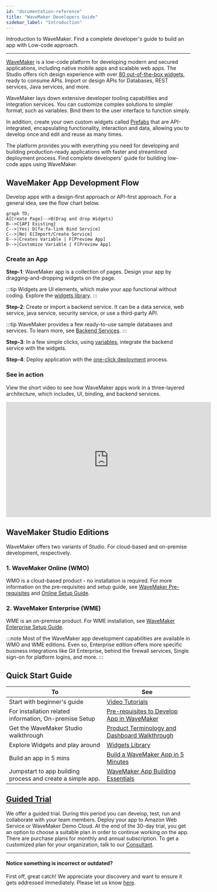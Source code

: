 ```yaml
---
id: "documentation-reference"
title: "WaveMaker Developers Guide"
sidebar_label: "Introduction"
---
```

Introduction to WaveMaker. Find a complete developer's guide to build an app with Low-code approach.

---
[WaveMaker](https://www.wavemaker.com/) is a low-code platform for developing modern and secured applications, including native mobile apps and scalable web apps. The Studio offers rich design experience with over [80 out-of-the-box widgets](/learn/app-development/widgets/widget-library), ready to consume APIs. Import or design APIs for Databases, REST services, Java services, and more. 

WaveMaker lays down extensive developer tooling capabilities and integration services. You can customize complex solutions to simpler format, such as variables. Bind them to the user interface to function simply.



In addition, create your own custom widgets called [Prefabs](/learn/app-development/custom-widgets/prefabs-overview) that are API-integrated, encapsulating functionality, interaction and data, allowing you to develop once and edit and reuse as many times. 

The platform provides you with everything you need for developing and building production-ready applications with faster and streamlined deployment process. Find complete developers' guide for building low-code apps using WaveMaker.

## WaveMaker App Development Flow 

Develop apps with a design-first approach or API-first approach. For a general idea, see the flow chart below.

```mermaid
graph TD;
A[Create Page]-->B(Drag and drop Widgets)
B-->C{API Existing}
C-->|Yes| D[fa:fa-link Bind Service]
C-->|No| E[Import/Create Service]
E-->|Creates Variable | F[Preview App]
D-->|Customize Variable | F[Preview App]
```

### Create an App

**Step-1**: WaveMaker app is a collection of pages. Design your app by dragging-and-dropping widgets on the page. 

:::tip
Widgets are UI elements, which make your app functional without coding. Explore the [widgets library](/learn/app-development/widgets/widget-library). 
:::

**Step-2**: Create or import a backend service. It can be a data service, web service, java service, security service, or use a third-party API.  

:::tip
WaveMaker provides a few ready-to-use sample databases and services. To learn more, see [Backend Services](/learn/app-development/services/creating-backend-services).
:::

**Step-3**: In a few simple clicks, using [variables](/learn/app-development/variables/variables), integrate the backend service with the widgets. 

**Step-4**: Deploy application with the [one-click deployment](/learn/app-development/deployment/one-click-deployment/) process. 

### See in action 
  
View the short video to see how WaveMaker apps work in a three-layered architecture, which includes, UI, binding, and backend services.  

<iframe width="560" height="315" src="https://www.youtube.com/embed/videoseries?list=PLNlIJ337WpsjTAfNsPE-16_jaNEEJW-5L" frameborder="0" allow="autoplay; encrypted-media" allowfullscreen="allowfullscreen"></iframe>

## WaveMaker Studio Editions

WaveMaker offers two variants of Studio. For cloud-based and on-premise development, respectively.

### 1. WaveMaker Online (WMO)
WMO is a cloud-based product - no installation is required. For more information on the pre-requisites and setup guide, see [WaveMaker Pre-requisites](/learn/app-development/wavemaker-overview/pre-requisites) and [Online Setup Guide](/learn/wmo-setup).

### 2. WaveMaker Enterprise (WME)
WME is an on-premise product. For WME installation, see [WaveMaker Enterprise Setup Guide](/learn/on-premise/welcome).

:::note
Most of the WaveMaker app development capabilities are available in WMO and WME editions. Even so, Enterprise edition offers more specific business integrations like Git Enterprise, behind the firewall services, Single sign-on for platform logins, and more.
:::

## Quick Start Guide

| To                                                         | See                                                                                                                       |
| ---------------------------------------------------------- | ------------------------------------------------------------------------------------------------------------------------- |
| Start with beginner's guide                                | [Video Tutorials](/learn/tutorials)                                                                                       |
| For installation related information, On-premise Setup     | [Pre-requisites to Develop App in WaveMaker](/learn/app-development/wavemaker-overview/pre-requisites)                    |
| Get the WaveMaker Studio walkthrough                       | [Product Terminology and Dashboard Walkthrough](/learn/app-development/wavemaker-overview/product-walkthrough)            |
| Explore Widgets and play around                            | [Widgets Library](/learn/app-development/widgets/widget-library)                                                          |
| Build an app in 5 mins                                     | [Build a WaveMaker App in 5 Minutes](https://www.youtube.com/watch?list=PLNlIJ337WpshRs-8eCubDm2vilhsloiqs&v=tLjGGJbrZ2Q) |
| Jumpstart to app building process and create a simple app. | [WaveMaker App Building Essentials](/learn/jump-start/jump-start-app-essentials/)                                         |


## [Guided Trial](https://www.wavemaker.com/talk-to-expert/)

We offer a guided trial. During this period you can develop, test, run and collaborate with your team members. Deploy your app to Amazon Web Service or WaveMaker Demo Cloud. At the end of the 30-day trial, you get an option to choose a suitable plan in order to continue working on the app. There are purchase plans for monthly and annual subscription. To get a customized plan for your organization, talk to our [Consultant](https://www.wavemaker.com/talk-to-expert/).

---
#### Notice something is incorrect or outdated?
First off, great catch! We appreciate your discovery and want to ensure it gets addressed immediately. Please let us know [here](https://github.com/wavemaker/docs/issues/new).
